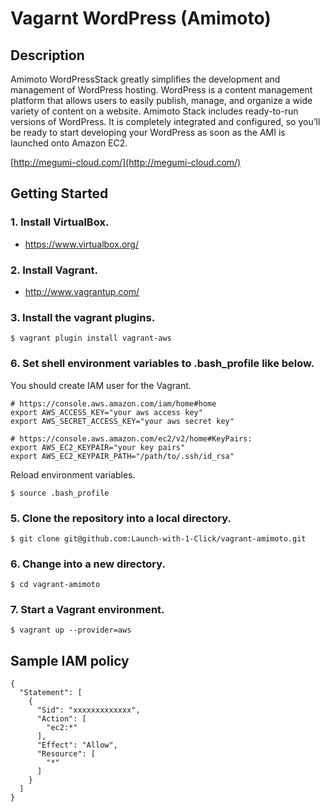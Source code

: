 # Vagarnt WordPress (Amimoto)

## Description

Amimoto WordPressStack greatly simplifies the development and management of WordPress hosting.
WordPress is a content management platform that allows users to easily publish, manage, and organize a wide variety of content on a website.
Amimoto Stack includes ready-to-run versions of WordPress. It is completely integrated and configured, so you’ll be ready to start developing your WordPress as soon as the AMI is launched onto Amazon EC2.

[http://megumi-cloud.com/](http://megumi-cloud.com/)

## Getting Started

### 1. Install VirtualBox.

 * https://www.virtualbox.org/

### 2. Install Vagrant.

 * http://www.vagrantup.com/

### 3. Install the vagrant plugins.

```
$ vagrant plugin install vagrant-aws
```

### 6. Set shell environment variables to .bash_profile like below.

You should create IAM user for the Vagrant.

```
# https://console.aws.amazon.com/iam/home#home
export AWS_ACCESS_KEY="your aws access key"
export AWS_SECRET_ACCESS_KEY="your aws secret key"

# https://console.aws.amazon.com/ec2/v2/home#KeyPairs:
export AWS_EC2_KEYPAIR="your key pairs"
export AWS_EC2_KEYPAIR_PATH="/path/to/.ssh/id_rsa"
```

Reload environment variables.

```
$ source .bash_profile
```

### 5. Clone the repository into a local directory.

```
$ git clone git@github.com:Launch-with-1-Click/vagrant-amimoto.git
```

### 6. Change into a new directory.

```
$ cd vagrant-amimoto
```

### 7. Start a Vagrant environment.

```
$ vagrant up --provider=aws
```

## Sample IAM policy

```
{
  "Statement": [
    {
      "Sid": "xxxxxxxxxxxxx",
      "Action": [
        "ec2:*"
      ],
      "Effect": "Allow",
      "Resource": [
        "*"
      ]
    }
  ]
}
```
